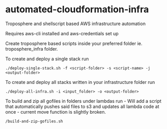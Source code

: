 # automated-cloudformation-infra
Troposphere and shellscript based AWS infrastructure automation


Requires aws-cli installed and aws-credentials set up

Create troposphere based scripts inside your preferred folder ie. troposphere_infra folder.

To create and deploy a single stack run

`./deploy-single-stack.sh -f <script-folder> -s <script-name> -j <output-folder>`

To create and deploy all stacks written in your infrastructure folder run

`./deploy-all-infra.sh -i <input_folder> -o <output-folder>`

To build and zip all gofiles in folders under lambdas run - Will add a script that automatically pushes said files to s3 and updates all lambda code at once - current move function is slightly broken.

`/build-and-zip-gofiles.sh`
